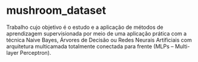 # mushroom_dataset

Trabalho cujo objetivo é o estudo e a aplicação de métodos de aprendizagem supervisionada por meio de uma aplicação prática com a técnica Naive Bayes, Árvores de Decisão ou Redes Neurais Artificiais com arquitetura multicamada totalmente conectada para frente (MLPs – Multi-layer Perceptron).
